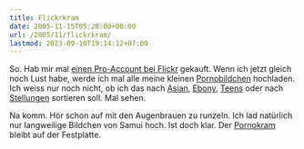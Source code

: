```yaml
---
title: Flickrkram
date: 2005-11-15T05:28:00+00:00
url: /2005/11/flickrkram/
lastmod: 2023-09-10T19:14:12+07:00
---
```

So. Hab mir mal [einen Pro-Account bei Flickr][1] gekauft. Wenn ich jetzt gleich noch Lust habe, werde ich mal alle meine kleinen [Pornobildchen][1] hochladen. Ich weiss nur noch nicht, ob ich das nach [Asian][2], [Ebony][3], [Teens][4] oder nach [Stellungen][5] sortieren soll. Mal sehen.

Na komm. Hör schon auf mit den Augenbrauen zu runzeln. Ich lad natürlich nur langweilige Bildchen von Samui hoch. Ist doch klar. Der [Pornokram][6] bleibt auf der Festplatte.

 [1]: http://www.flickr.com/photos/schreibblogade/
 [2]: http://www.flickr.com/photos/schreibblogade/sets/1371811/
 [3]: http://www.flickr.com/photos/schreibblogade/sets/1371817/
 [4]: http://www.flickr.com/photos/schreibblogade/sets/1371824/
 [5]: http://www.flickr.com/photos/schreibblogade/sets/1371813/
 [6]: http://www.flickr.com/photos/schreibblogade/sets/1371818/
